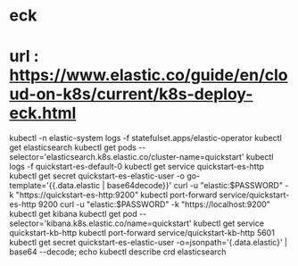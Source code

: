 # eck
# url : https://www.elastic.co/guide/en/cloud-on-k8s/current/k8s-deploy-eck.html
kubectl -n elastic-system logs -f statefulset.apps/elastic-operator
kubectl get elasticsearch
kubectl get pods --selector='elasticsearch.k8s.elastic.co/cluster-name=quickstart'
kubectl logs -f quickstart-es-default-0
kubectl get service quickstart-es-http
kubectl get secret quickstart-es-elastic-user -o go-template='{{.data.elastic | base64decode}}'
curl -u "elastic:$PASSWORD" -k "https://quickstart-es-http:9200"
kubectl port-forward service/quickstart-es-http 9200
curl -u "elastic:$PASSWORD" -k "https://localhost:9200"
kubectl get kibana
kubectl get pod --selector='kibana.k8s.elastic.co/name=quickstart'
kubectl get service quickstart-kb-http
kubectl port-forward service/quickstart-kb-http 5601
kubectl get secret quickstart-es-elastic-user -o=jsonpath='{.data.elastic}' | base64 --decode; echo
kubectl describe crd elasticsearch
